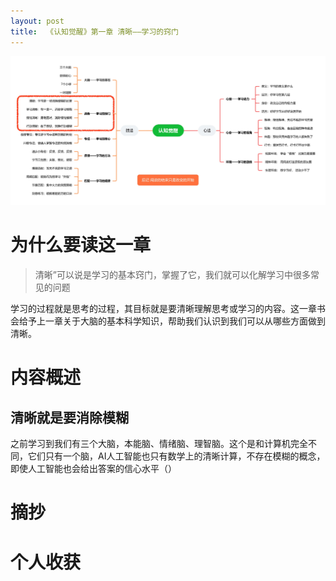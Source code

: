 ```yaml
---
layout: post
title:  《认知觉醒》第一章 清晰——学习的窍门
---
```


![脑图认知觉醒-清晰](/assets/%E8%84%91%E5%9B%BE%E8%AE%A4%E7%9F%A5%E8%A7%89%E9%86%92-%E6%B8%85%E6%99%B0.jpg)

# 为什么要读这一章


>清晰”可以说是学习的基本窍门，掌握了它，我们就可以化解学习中很多常见的问题

学习的过程就是思考的过程，其目标就是要清晰理解思考或学习的内容。这一章书会给予上一章关于大脑的基本科学知识，帮助我们认识到我们可以从哪些方面做到清晰。

# 内容概述

## 清晰就是要消除模糊

之前学习到我们有三个大脑，本能脑、情绪脑、理智脑。这个是和计算机完全不同，它们只有一个脑，AI人工智能也只有数学上的清晰计算，不存在模糊的概念，即使人工智能也会给出答案的信心水平（）




# 摘抄

# 个人收获
<!--stackedit_data:
eyJoaXN0b3J5IjpbNDg1ODAzOTk2LC0xODMzODg1NDY4XX0=
-->